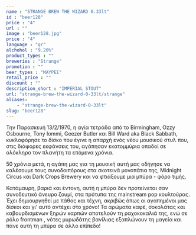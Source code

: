 ```yaml
---
name : "STRANGE BREW THE WIZARD 0.33lt"
id : "beer128"
price : "4"
url : ""
image : "beer128.jpg"
price : "4"
language : "gr"
alchohol : "9.20%"
product_types : ""
breweries : "Strange"
promotion : ""
beer_types : "ΜΑΥΡΕΣ"
retail_price : ""
discount : ""
description_short : "IMPERIAL STOUT"
url: "strange-brew-the-wizard-0-33lt/strange"
aliases: 
    - "strange-brew-the-wizard-0-33lt"
slug: "beer128"
---
```


Την Παρασκευή 13/2/1970, η αγία τετράδα από το Birmingham, Ozzy Osbourne, Tony Iommi, Geezer Butler και Bill Ward aka Black Sabbath, κυκλοφόρησε το δίσκο που έγινε η απαρχή ενός νέου μουσικού στυλ που, στις διάφορες εκφάνσεις του, αγάπησαν εκατομμύρια οπαδοί σε ολόκληρο τον πλανήτη τα επόμενα χρόνια.

50 χρόνια μετά, η αγάπη μας για τη μουσική αυτή μας οδήγησε να καλέσουμε τους συνοδοιπόρους στα σκοτεινά μονοπάτια της, Midnight Circus και Dark Crops Brewery και να φτιάξουμε μια μπύρα - φόρο τιμής.

Κατάμαυρη, βαριά και έντονη, αυτή η μπύρα δεν προτείνεται σαν συνοδευτικό άνευρο ζουμί, στα πρότυπα της mainstream pop κουλτούρας. Έχει δημιουργηθεί με πάθος και τέχνη, ακριβώς όπως οι αγαπημένοι μας δίσκοι και γι’ αυτό αντέχει στο χρόνο! Τα αρώματα καφέ, σοκολάτας και καβουρδισμένων ξηρών καρπών αποτελούν τη ραχοκοκαλιά της, ενώ σε ρόλο frontman , νότες μυρωδάτης βανίλιας εξαπλώνουν τη μαγεία και πάνε αυτή τη μπύρα σε άλλο επίπεδο!